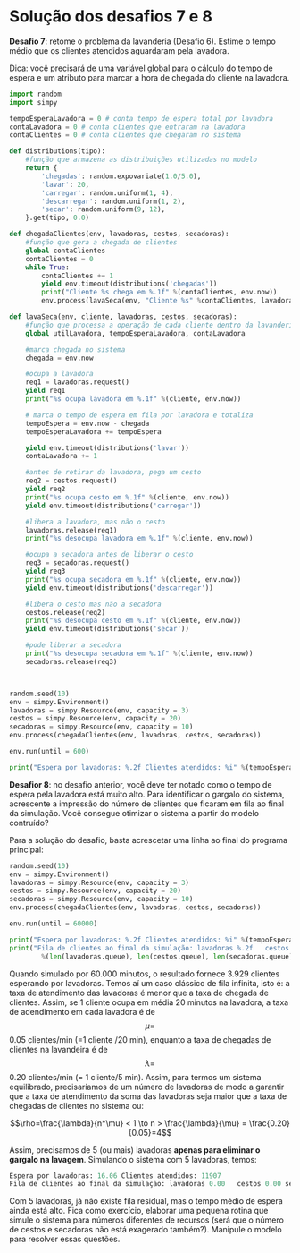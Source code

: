 # Solução dos desafios 7 e 8

**Desafio 7**: retome o problema da lavanderia \(Desafio 6\). Estime o tempo médio que os clientes atendidos aguardaram pela lavadora.

Dica: você precisará de uma variável global para o cálculo do tempo de espera e um atributo para marcar a hora de chegada do cliente na lavadora.

```python
import random
import simpy

tempoEsperaLavadora = 0 # conta tempo de espera total por lavadora
contaLavadora = 0 # conta clientes que entraram na lavadora
contaClientes = 0 # conta clientes que chegaram no sistema

def distributions(tipo):
    #função que armazena as distribuições utilizadas no modelo
    return {
        'chegadas': random.expovariate(1.0/5.0),
        'lavar': 20,
        'carregar': random.uniform(1, 4),
        'descarregar': random.uniform(1, 2),
        'secar': random.uniform(9, 12),
    }.get(tipo, 0.0)

def chegadaClientes(env, lavadoras, cestos, secadoras):
    #função que gera a chegada de clientes
    global contaClientes
    contaClientes = 0
    while True:
        contaClientes += 1
        yield env.timeout(distributions('chegadas'))
        print("Cliente %s chega em %.1f" %(contaClientes, env.now))
        env.process(lavaSeca(env, "Cliente %s" %contaClientes, lavadoras, cestos, secadoras))

def lavaSeca(env, cliente, lavadoras, cestos, secadoras):
    #função que processa a operação de cada cliente dentro da lavanderia
    global utilLavadora, tempoEsperaLavadora, contaLavadora

    #marca chegada no sistema
    chegada = env.now

    #ocupa a lavadora
    req1 = lavadoras.request()
    yield req1
    print("%s ocupa lavadora em %.1f" %(cliente, env.now))

    # marca o tempo de espera em fila por lavadora e totaliza
    tempoEspera = env.now - chegada
    tempoEsperaLavadora += tempoEspera

    yield env.timeout(distributions('lavar'))
    contaLavadora += 1

    #antes de retirar da lavadora, pega um cesto
    req2 = cestos.request()
    yield req2
    print("%s ocupa cesto em %.1f" %(cliente, env.now))
    yield env.timeout(distributions('carregar'))

    #libera a lavadora, mas não o cesto
    lavadoras.release(req1)
    print("%s desocupa lavadora em %.1f" %(cliente, env.now))

    #ocupa a secadora antes de liberar o cesto
    req3 = secadoras.request()
    yield req3
    print("%s ocupa secadora em %.1f" %(cliente, env.now))
    yield env.timeout(distributions('descarregar'))

    #libera o cesto mas não a secadora
    cestos.release(req2)
    print("%s desocupa cesto em %.1f" %(cliente, env.now))
    yield env.timeout(distributions('secar'))

    #pode liberar a secadora
    print("%s desocupa secadora em %.1f" %(cliente, env.now))
    secadoras.release(req3)



random.seed(10)
env = simpy.Environment()
lavadoras = simpy.Resource(env, capacity = 3)
cestos = simpy.Resource(env, capacity = 20)
secadoras = simpy.Resource(env, capacity = 10)
env.process(chegadaClientes(env, lavadoras, cestos, secadoras))

env.run(until = 600)             

print("Espera por lavadoras: %.2f Clientes atendidos: %i" %(tempoEsperaLavadora/contaLavadora, contaLavadora))
```

**Desafior 8**: no desafio anterior, você deve ter notado como o tempo de espera pela lavadora está muito alto. Para identificar o gargalo do sistema, acrescente a impressão do número de clientes que ficaram em fila ao final da simulação. Você consegue otimizar o sistema a partir do modelo contruído?

Para a solução do desafio, basta acrescetar uma linha ao final do programa principal:

```python
random.seed(10)
env = simpy.Environment()
lavadoras = simpy.Resource(env, capacity = 3)
cestos = simpy.Resource(env, capacity = 20)
secadoras = simpy.Resource(env, capacity = 10)
env.process(chegadaClientes(env, lavadoras, cestos, secadoras))

env.run(until = 60000)

print("Espera por lavadoras: %.2f Clientes atendidos: %i" %(tempoEsperaLavadora/contaLavadora, contaLavadora))
print("Fila de clientes ao final da simulação: lavadoras %.2f   cestos %.2f secadoras %.2f" 
        %(len(lavadoras.queue), len(cestos.queue), len(secadoras.queue)))
```

Quando simulado por 60.000 minutos, o resultado fornece 3.929 clientes esperando por lavadoras. Temos aí um caso clássico de fila infinita, isto é: a taxa de atendimento das lavadoras é menor que a taxa de chegada de clientes. Assim, se 1 cliente ocupa em média 20 minutos na lavadora,  a taxa de adendimento em cada lavadora é de $$\mu=$$ 0.05 clientes\/min \(=1 cliente \/20 min\), enquanto a taxa de chegadas de clientes na lavandeira é de $$\lambda=$$0.20 clientes\/min \(= 1 cliente\/5 min\). Assim, para termos um sistema equilibrado, precisaríamos de um número de lavadoras de modo a garantir que a taxa de atendimento da soma das lavadoras seja maior que a taxa de chegadas de clientes no sistema ou:

$$\rho=\frac{\lambda}{n*\mu} < 1 \to n > \frac{\lambda}{\mu} = \frac{0.20}{0.05}=4$$

Assim, precisamos de 5 \(ou mais\) lavadoras **apenas para eliminar o gargalo na lavagem**. Simulando o sistema com 5 lavadoras, temos:

```python
Espera por lavadoras: 16.06 Clientes atendidos: 11907
Fila de clientes ao final da simulação: lavadoras 0.00   cestos 0.00 secadoras 0.00

```
Com 5 lavadoras, já não existe fila residual, mas o tempo médio de espera ainda está alto. Fica como exercício, elaborar uma pequena rotina que simule o sistema para números diferentes de recursos (será que o número de cestos e secadoras não está exagerado também?). Manipule o modelo para resolver essas questões.

